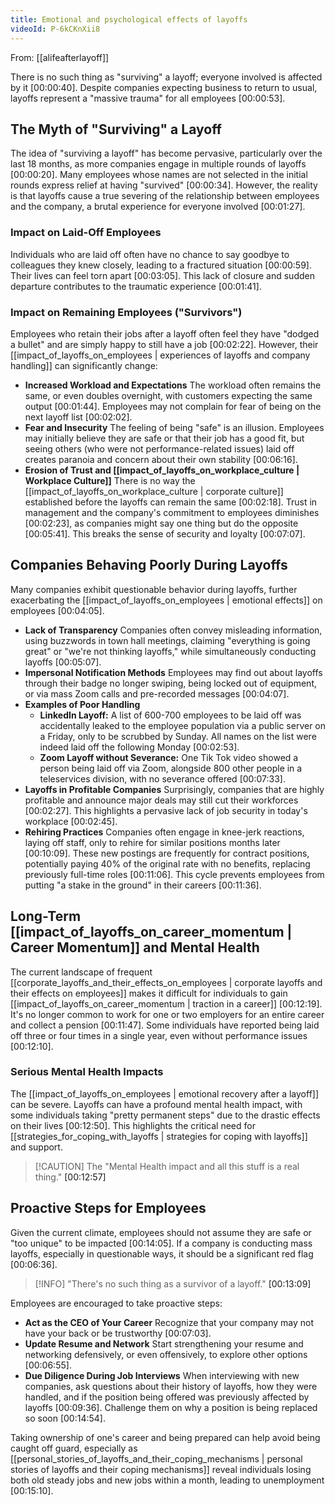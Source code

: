 ```yaml
---
title: Emotional and psychological effects of layoffs
videoId: P-6kCKnXii8
---
```


From: [[alifeafterlayoff]] <br/> 

There is no such thing as "surviving" a layoff; everyone involved is affected by it <a class="yt-timestamp" data-t="00:00:40">[00:00:40]</a>. Despite companies expecting business to return to usual, layoffs represent a "massive trauma" for all employees <a class="yt-timestamp" data-t="00:00:53">[00:00:53]</a>.

## The Myth of "Surviving" a Layoff

The idea of "surviving a layoff" has become pervasive, particularly over the last 18 months, as more companies engage in multiple rounds of layoffs <a class="yt-timestamp" data-t="00:00:20">[00:00:20]</a>. Many employees whose names are not selected in the initial rounds express relief at having "survived" <a class="yt-timestamp" data-t="00:00:34">[00:00:34]</a>. However, the reality is that layoffs cause a true severing of the relationship between employees and the company, a brutal experience for everyone involved <a class="yt-timestamp" data-t="00:01:27">[00:01:27]</a>.

### Impact on Laid-Off Employees
Individuals who are laid off often have no chance to say goodbye to colleagues they knew closely, leading to a fractured situation <a class="yt-timestamp" data-t="00:00:59">[00:00:59]</a>. Their lives can feel torn apart <a class="yt-timestamp" data-t="00:03:05">[00:03:05]</a>. This lack of closure and sudden departure contributes to the traumatic experience <a class="yt-timestamp" data-t="00:01:41">[00:01:41]</a>.

### Impact on Remaining Employees ("Survivors")
Employees who retain their jobs after a layoff often feel they have "dodged a bullet" and are simply happy to still have a job <a class="yt-timestamp" data-t="00:02:22">[00:02:22]</a>. However, their [[impact_of_layoffs_on_employees | experiences of layoffs and company handling]] can significantly change:
*   **Increased Workload and Expectations** The workload often remains the same, or even doubles overnight, with customers expecting the same output <a class="yt-timestamp" data-t="00:01:44">[00:01:44]</a>. Employees may not complain for fear of being on the next layoff list <a class="yt-timestamp" data-t="00:02:02">[00:02:02]</a>.
*   **Fear and Insecurity** The feeling of being "safe" is an illusion. Employees may initially believe they are safe or that their job has a good fit, but seeing others (who were not performance-related issues) laid off creates paranoia and concern about their own stability <a class="yt-timestamp" data-t="00:06:16">[00:06:16]</a>.
*   **Erosion of Trust and [[impact_of_layoffs_on_workplace_culture | Workplace Culture]]** There is no way the [[impact_of_layoffs_on_workplace_culture | corporate culture]] established before the layoffs can remain the same <a class="yt-timestamp" data-t="00:02:18">[00:02:18]</a>. Trust in management and the company's commitment to employees diminishes <a class="yt-timestamp" data-t="00:02:23">[00:02:23]</a>, as companies might say one thing but do the opposite <a class="yt-timestamp" data-t="00:05:41">[00:05:41]</a>. This breaks the sense of security and loyalty <a class="yt-timestamp" data-t="00:07:07">[00:07:07]</a>.

## Companies Behaving Poorly During Layoffs
Many companies exhibit questionable behavior during layoffs, further exacerbating the [[impact_of_layoffs_on_employees | emotional effects]] on employees <a class="yt-timestamp" data-t="00:04:05">[00:04:05]</a>.
*   **Lack of Transparency** Companies often convey misleading information, using buzzwords in town hall meetings, claiming "everything is going great" or "we're not thinking layoffs," while simultaneously conducting layoffs <a class="yt-timestamp" data-t="00:05:07">[00:05:07]</a>.
*   **Impersonal Notification Methods** Employees may find out about layoffs through their badge no longer swiping, being locked out of equipment, or via mass Zoom calls and pre-recorded messages <a class="yt-timestamp" data-t="00:04:07">[00:04:07]</a>.
*   **Examples of Poor Handling**
    *   **LinkedIn Layoff:** A list of 600-700 employees to be laid off was accidentally leaked to the employee population via a public server on a Friday, only to be scrubbed by Sunday. All names on the list were indeed laid off the following Monday <a class="yt-timestamp" data-t="00:02:53">[00:02:53]</a>.
    *   **Zoom Layoff without Severance:** One Tik Tok video showed a person being laid off via Zoom, alongside 800 other people in a teleservices division, with no severance offered <a class="yt-timestamp" data-t="00:07:33">[00:07:33]</a>.
*   **Layoffs in Profitable Companies** Surprisingly, companies that are highly profitable and announce major deals may still cut their workforces <a class="yt-timestamp" data-t="00:02:27">[00:02:27]</a>. This highlights a pervasive lack of job security in today's workplace <a class="yt-timestamp" data-t="00:02:45">[00:02:45]</a>.
*   **Rehiring Practices** Companies often engage in knee-jerk reactions, laying off staff, only to rehire for similar positions months later <a class="yt-timestamp" data-t="00:10:09">[00:10:09]</a>. These new postings are frequently for contract positions, potentially paying 40% of the original rate with no benefits, replacing previously full-time roles <a class="yt-timestamp" data-t="00:11:06">[00:11:06]</a>. This cycle prevents employees from putting "a stake in the ground" in their careers <a class="yt-timestamp" data-t="00:11:36">[00:11:36]</a>.

## Long-Term [[impact_of_layoffs_on_career_momentum | Career Momentum]] and Mental Health
The current landscape of frequent [[corporate_layoffs_and_their_effects_on_employees | corporate layoffs and their effects on employees]] makes it difficult for individuals to gain [[impact_of_layoffs_on_career_momentum | traction in a career]] <a class="yt-timestamp" data-t="00:12:19">[00:12:19]</a>. It's no longer common to work for one or two employers for an entire career and collect a pension <a class="yt-timestamp" data-t="00:11:47">[00:11:47]</a>. Some individuals have reported being laid off three or four times in a single year, even without performance issues <a class="yt-timestamp" data-t="00:12:10">[00:12:10]</a>.

### Serious Mental Health Impacts
The [[impact_of_layoffs_on_employees | emotional recovery after a layoff]] can be severe. Layoffs can have a profound mental health impact, with some individuals taking "pretty permanent steps" due to the drastic effects on their lives <a class="yt-timestamp" data-t="00:12:50">[00:12:50]</a>. This highlights the critical need for [[strategies_for_coping_with_layoffs | strategies for coping with layoffs]] and support.

> [!CAUTION] The "Mental Health impact and all this stuff is a real thing." <a class="yt-timestamp" data-t="00:12:57">[00:12:57]</a>

## Proactive Steps for Employees
Given the current climate, employees should not assume they are safe or "too unique" to be impacted <a class="yt-timestamp" data-t="00:14:05">[00:14:05]</a>. If a company is conducting mass layoffs, especially in questionable ways, it should be a significant red flag <a class="yt-timestamp" data-t="00:06:36">[00:06:36]</a>.

> [!INFO] "There's no such thing as a survivor of a layoff." <a class="yt-timestamp" data-t="00:13:09">[00:13:09]</a>

Employees are encouraged to take proactive steps:
*   **Act as the CEO of Your Career** Recognize that your company may not have your back or be trustworthy <a class="yt-timestamp" data-t="00:07:03">[00:07:03]</a>.
*   **Update Resume and Network** Start strengthening your resume and networking defensively, or even offensively, to explore other options <a class="yt-timestamp" data-t="00:06:55">[00:06:55]</a>.
*   **Due Diligence During Job Interviews** When interviewing with new companies, ask questions about their history of layoffs, how they were handled, and if the position being offered was previously affected by layoffs <a class="yt-timestamp" data-t="00:09:36">[00:09:36]</a>. Challenge them on why a position is being replaced so soon <a class="yt-timestamp" data-t="00:14:54">[00:14:54]</a>.

Taking ownership of one's career and being prepared can help avoid being caught off guard, especially as [[personal_stories_of_layoffs_and_their_coping_mechanisms | personal stories of layoffs and their coping mechanisms]] reveal individuals losing both old steady jobs and new jobs within a month, leading to unemployment <a class="yt-timestamp" data-t="00:15:10">[00:15:10]</a>.